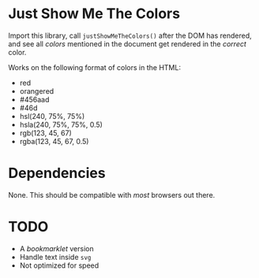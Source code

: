 Just Show Me The Colors
=======================

Import this library, call `justShowMeTheColors()` after the DOM has rendered,
and see all _colors_ mentioned in the document get rendered in the _correct_
color.

Works on the following format of colors in the HTML:

 - red
 - orangered
 - #456aad
 - #46d
 - hsl(240, 75%, 75%)
 - hsla(240, 75%, 75%, 0.5)
 - rgb(123, 45, 67)
 - rgba(123, 45, 67, 0.5)

Dependencies
============

None. This should be compatible with _most_ browsers out there.

TODO
====

 - A _bookmarklet_ version
 - Handle text inside `svg` 
 - Not optimized for speed

